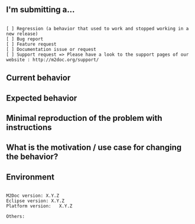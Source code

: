 <!--
PLEASE HELP US PROCESS GITHUB ISSUES FASTER BY PROVIDING THE FOLLOWING INFORMATION.
-->

## I'm submitting a...
<!-- Check one of the following options with "x" -->
<pre><code>
[ ] Regression (a behavior that used to work and stopped working in a new release)
[ ] Bug report  <!-- Please search GitHub for a similar issue or PR before submitting -->
[ ] Feature request
[ ] Documentation issue or request
[ ] Support request => Please have a look to the support pages of our website : http://m2doc.org/support/
</code></pre>

## Current behavior
<!-- Describe how the issue manifests. -->


## Expected behavior
<!-- Describe what the desired behavior would be. -->


## Minimal reproduction of the problem with instructions
<!--
For bug reports please provide the *STEPS TO REPRODUCE*.
-->

## What is the motivation / use case for changing the behavior?
<!-- Describe the motivation or the concrete use case. -->


## Environment

<pre><code>
M2Doc version: X.Y.Z
Eclipse version: X.Y.Z
Platform version:  <!-- Mac, Linux, Windows --> X.Y.Z

Others:
<!-- Anything else relevant? -->
</code></pre>
